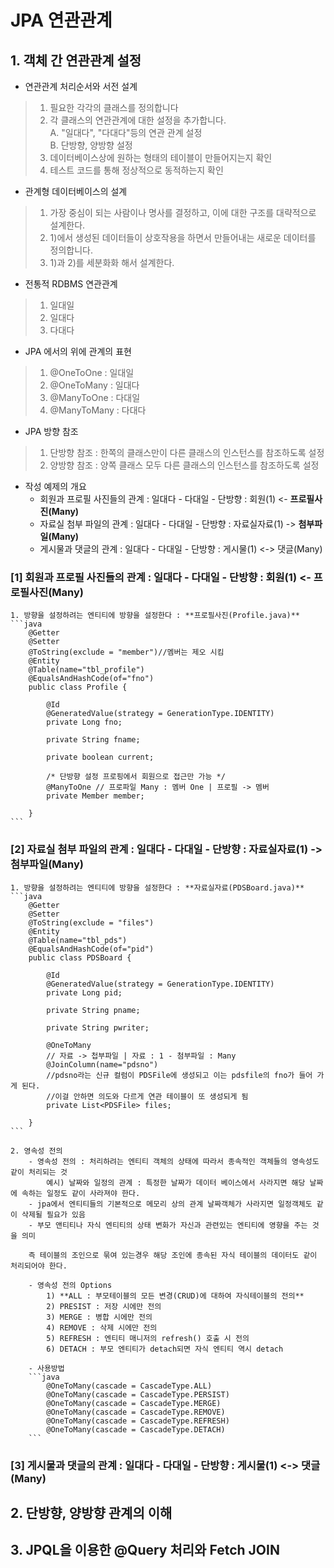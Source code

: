 # JPA 연관관계

## 1. 객체 간 연관관계 설정  

- 연관관계 처리순서와 서전 설계    
> 1) 필요한 각각의 클래스를 정의합니다    
> 2) 각 클래스의 연관관계에 대한 설정을 추가합니다.  
>	A. "일대다", "다대다"등의 연관 관계 설정  
>	B. 단방향, 양방향 설정  
> 3) 데이터베이스상에 원하는 형태의 테이블이 만들어지는지 확인   
> 4) 테스트 코드를 통해 정상적으로 동적하는지 확인  
  
- 관계형 데이터베이스의 설계  
> 1) 가장 중심이 되는 사람이나 명사를 결정하고, 이에 대한 구조를 대략적으로 설계한다.  
> 2) 1)에서 생성된 데이터들이 상호작용을 하면서 만들어내는 새로운 데이터를 정의합니다.  
> 3) 1)과 2)를 세분화화 해서 설계한다.   
  
- 전통적 RDBMS 연관관계
> 1) 일대일  
> 2) 일대다  
> 3) 다대다  

- JPA 에서의 위에 관계의 표현 
> 1) @OneToOne : 일대일
> 2) @OneToMany : 일대다
> 3) @ManyToOne : 다대일
> 4) @ManyToMany : 다대다

- JPA 방향 참조 
> 1) 단방향 참조 : 한쪽의 클래스만이 다른 클래스의 인스턴스를 참조하도록 설정  
> 2) 양방향 참조 : 양쪽 클래스 모두 다른 클래스의 인스턴스를 참조하도록 설정

- 작성 예제의 개요 
	- 회원과 프로필 사진들의 관계 : 일대다 - 다대일 - 단방향 : 회원(1) <- **프로필사진(Many)**
	- 자료실 첨부 파일의 관계 : 일대다 - 다대일 - 단방향 : 자료실자료(1) -> **첨부파일(Many)** 		
	- 게시물과 댓글의 관계 : 일대다 - 다대일 - 단방향 : 게시물(1) <-> 댓글(Many) 
	
### [1] 회원과 프로필 사진들의 관계 : 일대다 - 다대일 - 단방향 : 회원(1) <- 프로필사진(Many) 

	1. 방향을 설정하려는 엔티티에 방향을 설정한다 : **프로필사진(Profile.java)**
	```java
		@Getter
		@Setter
		@ToString(exclude = "member")//멤버는 제오 시킴
		@Entity
		@Table(name="tbl_profile")
		@EqualsAndHashCode(of="fno")
		public class Profile {
			
			@Id
			@GeneratedValue(strategy = GenerationType.IDENTITY)
			private Long fno;
			
			private String fname;
			
			private boolean current;
			
			/* 단방향 설정 프로핑에서 회원으로 접근만 가능 */
			@ManyToOne // 프로파일 Many : 멤버 One | 프로필 -> 멤버 
			private Member member;
		
		}
	```

### [2] 자료실 첨부 파일의 관계 : 일대다 - 다대일 - 단방향 : 자료실자료(1) -> 첨부파일(Many) 
	1. 방향을 설정하려는 엔티티에 방향을 설정한다 : **자료실자료(PDSBoard.java)**  
	```java
		@Getter
		@Setter
		@ToString(exclude = "files")
		@Entity
		@Table(name="tbl_pds")
		@EqualsAndHashCode(of="pid")
		public class PDSBoard {
			
			@Id
			@GeneratedValue(strategy = GenerationType.IDENTITY)
			private Long pid;
			
			private String pname;
			
			private String pwriter;
			
			@OneToMany 
			// 자료 -> 첩부파일 | 자료 : 1 - 첨부파일 : Many 
			@JoinColumn(name="pdsno") 
			//pdsno라는 신규 컬럼이 PDSFile에 생성되고 이는 pdsfile의 fno가 들어 가게 된다. 
			//이걸 안하면 의도와 다르게 연관 테이블이 또 생성되게 됨
			private List<PDSFile> files;
		
		}			
	```
	
	2. 영속성 전의
		- 영속성 전의 : 처리하려는 엔티티 객체의 상태에 따라서 종속적인 객체들의 영속성도 같이 처리되는 것
			예시) 날짜와 일정의 관계 : 특정한 날짜가 데이터 베이스에서 사라지면 해당 날짜에 속하는 일정도 같이 사라져야 한다.
		- jpa에서 엔티티들의 기본적으로 메모리 상의 관계 날짜객체가 사라지면 일정객체도 같이 삭제될 필요가 있음
		- 부모 앤티티나 자식 엔티티의 상태 변화가 자신과 관련있는 엔티티에 영향을 주는 것을 의미
	
		즉 테이블의 조인으로 묶여 있는경우 해당 조인에 종속된 자식 테이블의 데이터도 같이 처리되어야 한다.
		
		- 영속성 전의 Options 
			1) **ALL : 부모테이블의 모든 변경(CRUD)에 대하여 자식테이블의 전의**  
			2) PRESIST : 저장 시에만 전의 
			3) MERGE : 병합 시에만 전의
			4) REMOVE : 삭제 시에만 전의
			5) REFRESH : 엔티티 매니저의 refresh() 호출 시 전의
			6) DETACH : 부모 엔티티가 detach되면 자식 엔티티 역시 detach  
			
		- 사용방법 
		```java
			@OneToMany(cascade = CascadeType.ALL)
			@OneToMany(cascade = CascadeType.PERSIST)
			@OneToMany(cascade = CascadeType.MERGE)
			@OneToMany(cascade = CascadeType.REMOVE)
			@OneToMany(cascade = CascadeType.REFRESH)
			@OneToMany(cascade = CascadeType.DETACH)
		```
				
### [3] 게시물과 댓글의 관계 : 일대다 - 다대일 - 단방향 : 게시물(1) <-> 댓글(Many) 

## 2. 단방향, 양방향 관계의 이해




## 3. JPQL을 이용한 @Query 처리와 Fetch JOIN
